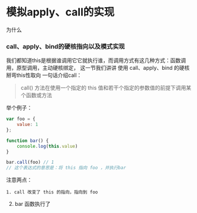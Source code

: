 # 模拟apply、call的实现



为什么









### call、apply、bind的硬核指向以及模式实现

我们都知道this是根据谁调用它它就执行谁，而调用方式有这几种方式：函数调用，原型调用，主动硬核绑定，
这一节我们讲讲 使用 call、apply、bind 的硬核掰弯this性取向
一句话介绍call：   

> call() 方法在使用一个指定的 this 值和若干个指定的参数值的前提下调用某个函数或方法

举个例子：

```javascript
var foo = {
    value: 1
};

function bar() {
    console.log(this.value)
}

bar.call(foo) // 1
// 这个表达式的意思是：将 this 指向 foo ，并执行bar
```

注意两点：

```
1. call 改变了 this 的指向，指向到 foo
```

2. bar 函数执行了